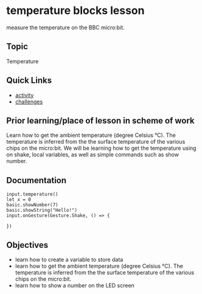 # temperature blocks lesson

measure the temperature on the BBC micro:bit.

## Topic

Temperature

## Quick Links

* [activity](/microbit/lessons/temperature/activity)
* [challenges](/microbit/lessons/temperature/challenges)

## Prior learning/place of lesson in scheme of work

Learn how to get the ambient temperature (degree Celsius °C). The temperature is inferred from the the surface temperature of the various chips on the micro:bit. We will be learning how to get the temperature using on shake, local variables, as well as simple commands such as show number.

## Documentation

```docs
input.temperature()
let x = 0
basic.showNumber(7)
basic.showString("Hello!")
input.onGesture(Gesture.Shake, () => {
    
})

```

## Objectives

* learn how to create a variable to store data
* learn how to get the ambient temperature (degree Celsius °C). The temperature is inferred from the the surface temperature of the various chips on the micro:bit.
* learn how to show a number on the LED screen
